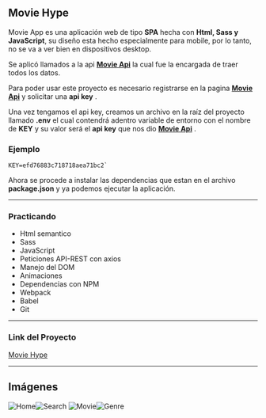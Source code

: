 ## Movie Hype

Movie App es una aplicación web de tipo **SPA** hecha con  **Html, Sass  y JavaScript**, su diseño esta hecho especialmente para mobile, por lo tanto, no se va a ver bien en dispositivos desktop.

Se aplicó llamados a la api **[Movie Api](https://developers.themoviedb.org/3/getting-started/introduction)** la cual fue la  encargada de traer todos los datos.

Para poder usar este proyecto es necesario registrarse en la pagina **[Movie Api](https://developers.themoviedb.org/3/getting-started/introduction)** y solicitar una **api key** .

Una vez tengamos el api key, creamos un archivo en la raíz del proyecto llamado **.env**   el cual contendrá adentro variable de entorno con el nombre de **KEY** y su valor será el **api key** que nos dio **[Movie Api](https://developers.themoviedb.org/3/getting-started/introduction)** .

### **Ejemplo**

```shell
KEY=efd76883c718718aea71bc2`
```

Ahora se procede a instalar las dependencias que estan en el archivo **package.json** y ya podemos ejecutar la aplicación.

---

### Practicando
 - Html semantico 
 - Sass
 - JavaScript
 - Peticiones API-REST con axios
 - Manejo del DOM 
 - Animaciones 
 - Dependencias con NPM
 - Webpack
 - Babel
 - Git
 
---
### Link del Proyecto
[Movie Hype](https://heartfelt-entremet-f869b5.netlify.app/)

---
## Imágenes
![Home](https://i.imgur.com/7Iasw76.png)![Search](https://i.imgur.com/EqvdBQU.png)
![Movie](https://i.imgur.com/Ttmajn8.png)![Genre](https://i.imgur.com/qDnpKr8.png)